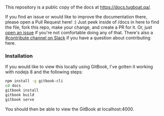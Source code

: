 This repository is a public copy of the docs at https://docs.tugboat.qa/.

If you find an issue or would like to improve the documentation there, please
open a Pull Request here! :) Just peek inside of /docs in here to find the
file, fork this repo, make your change, and create a PR for it. Or, just [open
an issue](https://github.com/TugboatQA/docs/issues/new) if you're not
comfortable doing any of that. There's also a [#contribute channel on
 Slack](https://join.slack.com/t/tugboatqa/shared_invite/enQtMzI4MDIyMjEzODQ2LTJhYjU5NDI0MzJjYTg1ODM5YzM0NDg3Yjk2YTk3ZWQ3MWY2NzVjOGQwNzc5OGQ0NWVhNTFkMmJmNjgyZjYyMzQ)
 if you have a question about contributing here.

### Installation

If you would like to view this locally using GitBook, I've gotten it working
with nodejs 8 and the following steps:

```bash
npm install -g gitbook-cli
cd docs
gitbook install
gitbook build
gitbook serve
```

You should then be able to view the GitBook at localhost:4000.
